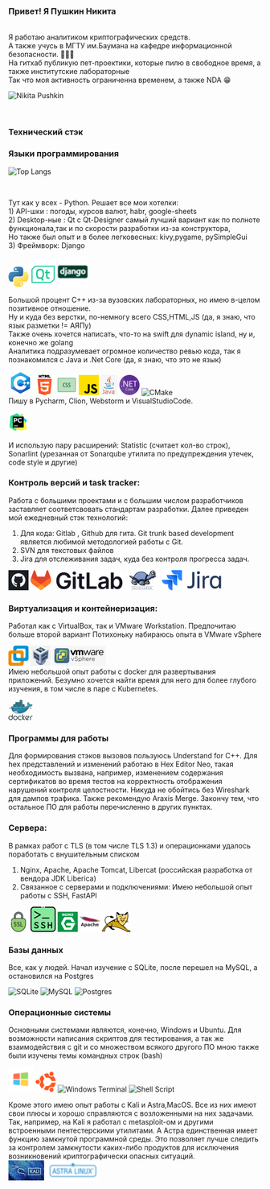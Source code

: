 <h3>Привет! Я Пушкин Никита</h3>
</br>Я работаю аналитиком криптографических средств.
</br> А также учусь в МГТУ им.Баумана на кафедре информационной безопасности. 🏫👨‍🎓
</br> На гитхаб публикую пет-проектики, которые пилю в свободное время, а также институтские лабораторные
</br> Так что моя активность ограниченна временем, а также NDA
😁
</br>

[//]: # "![Nikita Pushkin](https://github-readme-stats.vercel.app/api?username=PurpleBionicle&theme=transparent&show_icons=true)"


![Nikita Pushkin](https://awesome-github-stats.azurewebsites.net/user-stats/PurpleBionicle?cardType=github&theme=dark&preferLogin=true)

</br>

<h3> Технический стэк </h3>
<h3> Языки программирования</h3>


![Top Langs](https://github-readme-stats.vercel.app/api/top-langs/?username=PurpleBionicle&layout=compact&hide=makefile,jupyter%20notebook&langs_count=10&theme=transparent)

</br>

Тут как у всех - Python. Решает все мои хотелки:
</br> 1) API-шки : погоды, курсов валют, habr, google-sheets
</br> 2) Desktop-ные : Qt с Qt-Designer самый лучший
вариант как по полноте функционала,так и по скорости разработки из-за конструктора,
</br> Но также был опыт и в более легковесных: kivy,pygame, pySimpleGui
</br> 3) Фреймворк: Django

![python](pics/python.png)
![qt](pics/qt.png)
![django](pics/django.png)

Большой процент C++ из-за вузовских лабораторных, но имею в-целом позитивное отношение.
</br> Ну и куда без верстки, по-немногу всего CSS,HTML,JS (да, я знаю, что язык разметки != АЯПу)
</br> Также очень хочется написать, что-то на swift для dynamic island, ну и, конечно же golang
</br> Аналитика подразумевает огромное количество ревью кода, так я познакомился с Java и .Net Core (да, я знаю, что это
не язык)

![cpp](pics/c++.png)
![html](pics/html.png)
![css](pics/css.png)
![js](pics/js.png)
![java](pics/java.jpg)
![net](pics/net.png)
![CMake](https://img.shields.io/badge/CMake-%23008FBA.svg?style=for-the-badge&logo=cmake&logoColor=white)
</br> Пишу в Pycharm, Clion, Webstorm и VisualStudioCode.

![pycharm](pics/pycharm.png)

И использую пару расширений: Statistic (считает кол-во строк),
Sonarlint (урезанная от Sonarqube утилита по предупреждения утечек, code style и другие)
</br>

<h3>Контроль версий и task tracker:</h3>
Работа с большими проектами и с большим числом разработчиков заставляет соответсвовать стандартам разработки.
Далее приведен мой ежедневный стэк технологий:

1) Для кода: Gitlab , Github для гита. Git trunk based development является любимой методологией работы с Git.
2) SVN для текстовых файлов
3) Jira для отслеживания задач, куда без контроля прогресса задач.

![github](pics/github.png)
![gitlab](pics/gitlab.png)
![svn](pics/svn.png)
![jira](pics/jira.png)

<h3>Виртуализация и контейнеризация:</h3>
Работал как с VirtualBox, так и VMware Workstation. Предпочитаю больше второй вариант
Потихоньку набираюсь опыта в VMware vSphere

![VM](pics/vmware.png)
![VB](pics/virtual.png)
![Vpshere](pics/vpshere.png)
</br>
Имею небольшой опыт работы с docker для развертывания приложений. Безумно хочется найти время для него
для более глубого изучения, в том числе в паре с Kubernetes.

![docker](pics/docker.png)

<h3> Программы для работы </h3>
Для формирования стэков вызовов пользуюсь Understand for C++. Для hex представлений и 
изменений работаю в Hex Editor Neo, такая необходимость вызвана, например, изменением содержания 
сертификатов во время тестов на корректность отображения нарушений контроля целостности.
 Никуда не обойтись без Wireshark для дампов трафика.
 Также рекомендую Araxis Merge.
 Закончу тем, что остальное ПО для работы перечисленно в других пунктах.

<h3>Cервера:</h3>
В рамках работ с TLS (в том числе TLS 1.3) и операционками удалось поработать с внушительным списком

1) Nginx, Apache, Apache Tomcat, Libercat (российская разработка от вендора JDK Liberica)
2) Связанное с серверами и подключениями: Имею небольшой опыт работы с SSH, FastAPI

![tls](pics/ssl.png)
![ssh](pics/ssh.png)
![nginx](pics/nginx.png)
![apache](pics/apache.png)
![tomcat](pics/tomcat.png)

<h3> Базы данных </h3>
Все, как у людей. Начал изучение с SQLite, после перешел на MySQL,
а остановился на Postgres

![SQLite](https://img.shields.io/badge/sqlite-%2307405e.svg?style=for-the-badge&logo=sqlite&logoColor=white)
![MySQL](https://img.shields.io/badge/mysql-%2300f.svg?style=for-the-badge&logo=mysql&logoColor=white)
![Postgres](https://img.shields.io/badge/postgres-%23316192.svg?style=for-the-badge&logo=postgresql&logoColor=white)

<h3> Операционные системы </h3>
 Основными системами являются, конечно, Windows и Ubuntu. Для возможности написания скриптов для тестирования,
а так же взаимодействия с git и со множеством всякого другого ПО мною также были изучены темы командных строк (bash)

![винда](pics/microsoft.png)
![ubuntu](pics/ubuntu.png)
![Windows Terminal](https://img.shields.io/badge/Windows%20Terminal-%234D4D4D.svg?style=for-the-badge&logo=windows-terminal&logoColor=white)
![Shell Script](https://img.shields.io/badge/shell_script-%23121011.svg?style=for-the-badge&logo=gnu-bash&logoColor=white)

Кроме этого имею опыт работы с Kali и Astra,MacOS. Все из них имеют свои плюсы и хорошо справляются с возложенными на
них
задачами.
Так, например, на Kali я работал с metasploit-ом и другими встроенными пентестерскими утилитами.
А Астра единственная имеет функцию замкнутой программной среды.
Это позволяет лучше следить за контролем замкнутости каких-либо продуктов для исключения возникновений криптографически
опасных ситуаций.
</br>
![kali](pics/Kali-Linux-2020.4.webp)
![astra](pics/Astra_Linux.png)
</br>

